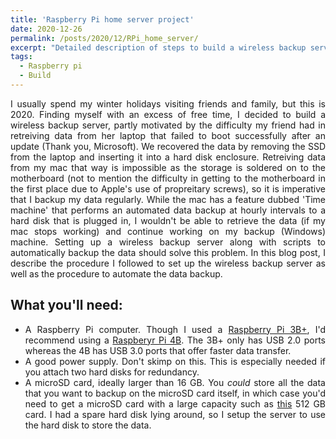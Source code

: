 ```yaml
---
title: 'Raspberry Pi home server project'
date: 2020-12-26
permalink: /posts/2020/12/RPi_home_server/
excerpt: "Detailed description of steps to build a wireless backup server."
tags:
  - Raspberry pi
  - Build
---
```

<div style="text-align: justify"> 
I usually spend my winter holidays visiting friends and family, but this is 2020. Finding myself with an excess of free time, I decided to build a wireless backup server, partly motivated by the difficulty my friend had in retreiving data from her laptop that failed to boot successfully after an update (Thank you, Microsoft). We recovered the data by removing the SSD from the laptop and inserting it into a hard disk enclosure. Retreiving data from my mac that way is impossible as the storage is soldered on to the motherboard (not to mention the difficulty in getting to the motherboard in the first place due to Apple's use of propreitary screws), so it is imperative that I backup my data regularly. While the mac has a feature dubbed 'Time machine' that performs an automated data backup at hourly intervals to a hard disk that is plugged in, I wouldn't be able to retrieve the data (if my mac stops working) and continue working on my backup (Windows) machine. Setting up a wireless backup server along with scripts to automatically backup the data should solve this problem. In this blog post, I describe the procedure I followed to set up the wireless backup server as well as the procedure to automate the data backup. 

## What you'll need:
  * A Raspberry Pi computer. Though I used a [Raspberry Pi 3B+](https://www.raspberrypi.org/products/raspberry-pi-3-model-b-plus/), I'd recommend using a [Raspberyr Pi 4B](https://www.raspberrypi.org/products/raspberry-pi-4-model-b/). The 3B+ only has USB 2.0 ports whereas the 4B has USB 3.0 ports that offer faster data transfer.
  * A good power supply. Don't skimp on this. This is especially needed if you attach two hard disks for redundancy.
  * A microSD card, ideally larger than 16 GB. You *could* store all the data that you want to backup on the microSD card itself, in which case you'd need to get a microSD card with a large capacity such as [this](https://www.amazon.com/SanDisk-512GB-microSDXC-Memory-Adapter-dp-B08GXXKY6P/dp/B08GXXKY6P/ref=dp_ob_title_ce) 512 GB card. I had a spare hard disk lying around, so I setup the server to use the hard disk to store the data.

</div>
